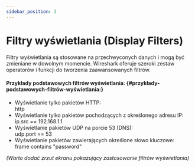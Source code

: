 ```yaml
---
sidebar_position: 3
---
```


# Filtry wyświetlania (Display Filters)

Filtry wyświetlania są stosowane na przechwyconych danych i mogą być zmieniane w dowolnym momencie. Wireshark oferuje szeroki zestaw operatorów i funkcji do tworzenia zaawansowanych filtrów.

#### **Przykłady podstawowych filtrów wyświetlania:** {#przykłady-podstawowych-filtrów-wyświetlania:}

* Wyświetlanie tylko pakietów HTTP:  
  http  
* Wyświetlanie tylko pakietów pochodzących z określonego adresu IP:  
  ip.src \== 192.168.1.1  
* Wyświetlanie pakietów UDP na porcie 53 (DNS):  
  udp.port \== 53  
* Wyświetlanie pakietów zawierających określone słowo kluczowe:  
  frame contains "password"

*(Warto dodać zrzut ekranu pokazujący zastosowanie filtrów wyświetlania)*